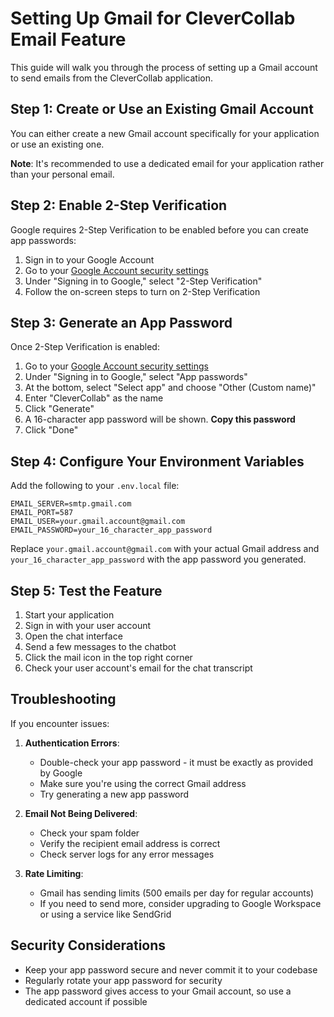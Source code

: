 # Setting Up Gmail for CleverCollab Email Feature

This guide will walk you through the process of setting up a Gmail account to send emails from the CleverCollab application.

## Step 1: Create or Use an Existing Gmail Account

You can either create a new Gmail account specifically for your application or use an existing one. 

**Note**: It's recommended to use a dedicated email for your application rather than your personal email.

## Step 2: Enable 2-Step Verification

Google requires 2-Step Verification to be enabled before you can create app passwords:

1. Sign in to your Google Account
2. Go to your [Google Account security settings](https://myaccount.google.com/security)
3. Under "Signing in to Google," select "2-Step Verification"
4. Follow the on-screen steps to turn on 2-Step Verification

## Step 3: Generate an App Password

Once 2-Step Verification is enabled:

1. Go to your [Google Account security settings](https://myaccount.google.com/security)
2. Under "Signing in to Google," select "App passwords"
3. At the bottom, select "Select app" and choose "Other (Custom name)"
4. Enter "CleverCollab" as the name
5. Click "Generate"
6. A 16-character app password will be shown. **Copy this password**
7. Click "Done"

## Step 4: Configure Your Environment Variables

Add the following to your `.env.local` file:

```
EMAIL_SERVER=smtp.gmail.com
EMAIL_PORT=587
EMAIL_USER=your.gmail.account@gmail.com
EMAIL_PASSWORD=your_16_character_app_password
```

Replace `your.gmail.account@gmail.com` with your actual Gmail address and `your_16_character_app_password` with the app password you generated.

## Step 5: Test the Feature

1. Start your application
2. Sign in with your user account
3. Open the chat interface
4. Send a few messages to the chatbot
5. Click the mail icon in the top right corner
6. Check your user account's email for the chat transcript

## Troubleshooting

If you encounter issues:

1. **Authentication Errors**:
   - Double-check your app password - it must be exactly as provided by Google
   - Make sure you're using the correct Gmail address
   - Try generating a new app password

2. **Email Not Being Delivered**:
   - Check your spam folder
   - Verify the recipient email address is correct
   - Check server logs for any error messages

3. **Rate Limiting**:
   - Gmail has sending limits (500 emails per day for regular accounts)
   - If you need to send more, consider upgrading to Google Workspace or using a service like SendGrid

## Security Considerations

- Keep your app password secure and never commit it to your codebase
- Regularly rotate your app password for security
- The app password gives access to your Gmail account, so use a dedicated account if possible 